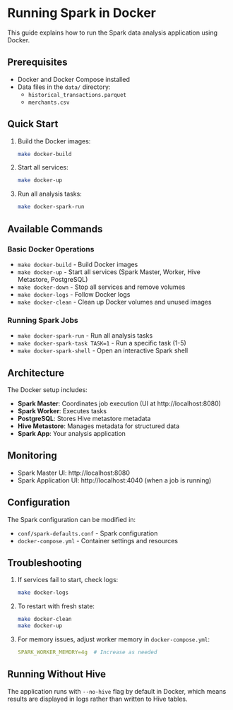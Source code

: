 # Running Spark in Docker

This guide explains how to run the Spark data analysis application using Docker.

## Prerequisites

- Docker and Docker Compose installed
- Data files in the `data/` directory:
  - `historical_transactions.parquet`
  - `merchants.csv`

## Quick Start

1. Build the Docker images:
   ```bash
   make docker-build
   ```

2. Start all services:
   ```bash
   make docker-up
   ```

3. Run all analysis tasks:
   ```bash
   make docker-spark-run
   ```

## Available Commands

### Basic Docker Operations
- `make docker-build` - Build Docker images
- `make docker-up` - Start all services (Spark Master, Worker, Hive Metastore, PostgreSQL)
- `make docker-down` - Stop all services and remove volumes
- `make docker-logs` - Follow Docker logs
- `make docker-clean` - Clean up Docker volumes and unused images

### Running Spark Jobs
- `make docker-spark-run` - Run all analysis tasks
- `make docker-spark-task TASK=1` - Run a specific task (1-5)
- `make docker-spark-shell` - Open an interactive Spark shell

## Architecture

The Docker setup includes:
- **Spark Master**: Coordinates job execution (UI at http://localhost:8080)
- **Spark Worker**: Executes tasks
- **PostgreSQL**: Stores Hive metastore metadata
- **Hive Metastore**: Manages metadata for structured data
- **Spark App**: Your analysis application

## Monitoring

- Spark Master UI: http://localhost:8080
- Spark Application UI: http://localhost:4040 (when a job is running)

## Configuration

The Spark configuration can be modified in:
- `conf/spark-defaults.conf` - Spark configuration
- `docker-compose.yml` - Container settings and resources

## Troubleshooting

1. If services fail to start, check logs:
   ```bash
   make docker-logs
   ```

2. To restart with fresh state:
   ```bash
   make docker-clean
   make docker-up
   ```

3. For memory issues, adjust worker memory in `docker-compose.yml`:
   ```yaml
   SPARK_WORKER_MEMORY=4g  # Increase as needed
   ```

## Running Without Hive

The application runs with `--no-hive` flag by default in Docker, which means results are displayed in logs rather than written to Hive tables.